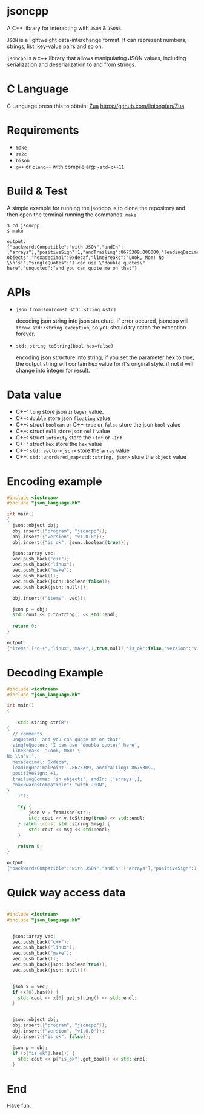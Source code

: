 # jsoncpp
A C++ library for interacting with `JSON` & `JSON5`.

`JSON` is a lightweight data-interchange format. It can represent numbers, strings, list, key-value pairs and so on.

`jsoncpp` is a c++ library that allows manipulating JSON values, including serialization and deserialization to and from strings. 

# C Language

C Language press this to obtain: [Zua](https://github.com/liqiongfan/Zua)
<https://github.com/liqiongfan/Zua>

# Requirements
+ `make`
+ `re2c`
+ `bison`
+ `g++` or `clang++` with compile arg: `-std=c++11`


# Build & Test
A simple example for running the jsoncpp is to clone the repository and then open the terminal running the commands: `make`

```shell
$ cd jsoncpp
$ make

output:
{"backwardsCompatible":"with JSON","andIn":["arrays"],"positiveSign":1,"andTrailing":8675309.000000,"leadingDecimalPoint":0.867531,"trailingComma":"in objects","hexadecimal":0xdecaf,"lineBreaks":"Look, Mom! No \\n's!","singleQuotes":"I can use \"double quotes\" here","unquoted":"and you can quote me on that"}
```

# APIs

+ `json fromJson(const std::string &str)`

   decoding json string into json structure, if error occured, jsoncpp will `throw std::string exception`, so you should try catch the exception forever.



+ `std::string toString(bool hex=false)`

    encoding json structure into string, if you set the parameter hex to true, the output string will contain hex value for it's original style. if not it will change into integer for result.


# Data value

+ C++: `long` store json `integer` value.
+ C++: `double` store json `floating` value.
+ C++: struct `boolean` or C++ `true` or `false` store the json `bool` value
+ C++: struct `null` store json `null` value
+ C++: struct `infinity` store the `+Inf` or `-Inf`
+ C++: struct `hex` store the `hex` value
+ C++: `std::vector<json>` store the `array` value
+ C++: `std::unordered_map<std::string, json>` store the `object` value

# Encoding example

```c++
#include <iostream>
#include "json_language.hh"

int main()
{
  json::object obj;
  obj.insert({"program", "jsoncpp"});  
  obj.insert({"version", "v1.0.0"});
  obj.insert({"is_ok", json::boolean(true)});

  json::array vec;
  vec.push_back("c++");
  vec.push_back("linux");
  vec.push_back("make");
  vec.push_back(1);
  vec.push_back(json::boolean(false));
  vec.push_back(json::null());

  obj.insert({"items", vec});

  json p = obj;
  std::cout << p.toString() << std::endl;
  
  return 0;
}

output:
{"items":["c++","linux","make",1,true,null],"is_ok":false,"version":"v1.0.0","program":"jsoncpp"}
```


# Decoding Example

```c++
#include <iostream>
#include "json_language.hh"

int main()
{
    
    std::string str(R"(
{
  // comments
  unquoted: 'and you can quote me on that',
  singleQuotes: 'I can use "double quotes" here',
  lineBreaks: "Look, Mom! \
No \\n's!",
  hexadecimal: 0xdecaf,
  leadingDecimalPoint: .8675309, andTrailing: 8675309.,
  positiveSign: +1,
  trailingComma: 'in objects', andIn: ['arrays',],
  "backwardsCompatible": "with JSON",
}
    )");

    try {
        json v = fromJson(str);
        std::cout << v.toString(true) << std::endl;
    } catch (const std::string &msg) {
        std::cout << msg << std::endl;
    }

    return 0;
}

output:
{"backwardsCompatible":"with JSON","andIn":["arrays"],"positiveSign":1,"andTrailing":8675309.000000,"leadingDecimalPoint":0.867531,"trailingComma":"in objects","hexadecimal":0xdecaf,"lineBreaks":"Look, Mom! No \\n's!","singleQuotes":"I can use \"double quotes\" here","unquoted":"and you can quote me on that"}
```


# Quick way access data

```C++

#include <iostream>
#include "json_language.hh"


  json::array vec;
  vec.push_back("c++");
  vec.push_back("linux");
  vec.push_back("make");
  vec.push_back(1);
  vec.push_back(json::boolean(true));
  vec.push_back(json::null());


  json x = vec;
  if (x[0].has()) {
    std::cout << x[0].get_string() << std::endl;
  }


  json::object obj;
  obj.insert({"program", "jsoncpp"});  
  obj.insert({"version", "v1.0.0"});
  obj.insert({"is_ok", false});

  json p = obj;
  if (p["is_ok"].has()) {
    std::cout << p["is_ok"].get_bool() << std::endl;
  }
```


# End

Have fun.